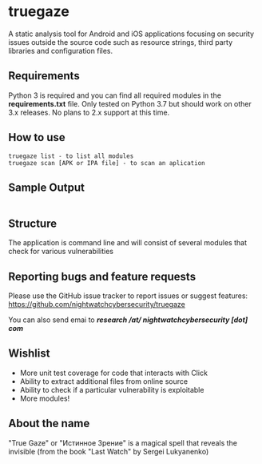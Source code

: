 # truegaze
A static analysis tool for Android and iOS applications focusing on security issues outside the
source code such as resource strings, third party libraries and configuration files.

## Requirements
Python 3 is required and you can find all required modules in the **requirements.txt** file.
Only tested on Python 3.7 but should work on other 3.x releases. No plans to 2.x support at
this time.

## How to use 
```
truegaze list - to list all modules
truegaze scan [APK or IPA file] - to scan an aplication
```

## Sample Output
```

```

## Structure
The application is command line and will consist of several modules that check for various
vulnerabilities

## Reporting bugs and feature requests
Please use the GitHub issue tracker to report issues or suggest features:
https://github.com/nightwatchcybersecurity/truegaze

You can also send emai to ***research /at/ nightwatchcybersecurity [dot] com***

## Wishlist
   * More unit test coverage for code that interacts with Click 
   * Ability to extract additional files from online source
   * Ability to check if a particular vulnerability is exploitable
   * More modules!

## About the name
"True Gaze" or "Истинное Зрение" is a magical spell that reveals the invisible (from the book "Last Watch" by Sergei Lukyanenko)